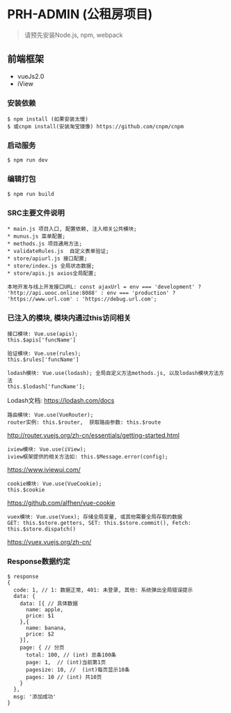 # PRH-ADMIN (公租房项目)
> 请预先安装Node.js, npm, webpack

## 前端框架
* vueJs2.0 
* iView

### 安装依赖
```
$ npm install (如果安装太慢)
$ 或cnpm install(安装淘宝镜像) https://github.com/cnpm/cnpm
```

### 启动服务
```
$ npm run dev
```
### 编辑打包
```
$ npm run build
```

### SRC主要文件说明
```
* main.js 项目入口, 配置依赖, 注入相关公共模块;
* munus.js 菜单配置;
* methods.js 项目通用方法;
* validateRules.js  自定义表单验证;
* store/apiurl.js 接口配置;
* store/index.js 全局状态数据;
* store/apis.js axios全局配置;
```
```
本地开发与线上开发接口URL: const ajaxUrl = env === 'development' ? 'http://api.uooc.online:8088' : env === 'production' ? 'https://www.url.com' : 'https://debug.url.com';
```


### 已注入的模块, 模块内通过this访问相关
```
接口模块: Vue.use(apis);
this.$apis['funcName']
```
```
验证模块: Vue.use(rules);
this.$rules['funcName']
```
```
lodash模块: Vue.use(lodash); 全局自定义方法methods.js, 以及lodash模块方法方法
this.$lodash['funcName'];
```
Lodash文档: https://lodash.com/docs

```
路由模块: Vue.use(VueRouter);
router实例: this.$router,  获取路由参数: this.$route
```
http://router.vuejs.org/zh-cn/essentials/getting-started.html

```
iview模块: Vue.use(iView);
iview框架提供的相关方法如: this.$Message.error(config);
```
https://www.iviewui.com/

```
cookie模块: Vue.use(VueCookie);
this.$cookie
```
https://github.com/alfhen/vue-cookie

```
vuex模块: Vue.use(Vuex); 存储全局变量, 或其他需要全局存取的数据
GET: this.$store.getters, SET: this.$store.commit(), Fetch: this.$store.dispatch()
```
https://vuex.vuejs.org/zh-cn/

### Response数据约定
```
$ response 
{
  code: 1, // 1: 数据正常, 401: 未登录, 其他: 系统弹出全局错误提示
  data: {
    data: [{ // 具体数据
      name: apple,
      price: $1
    },{
      name: banana,
      price: $2
    }],
    page: { // 分页
      total: 100, // (int) 总条100条
      page: 1,  // (int)当前第1页
      pagesize: 10, //  (int)每页显示10条
      pages: 10 // (int) 共10页
    }
  },
  msg: '添加成功'
}




